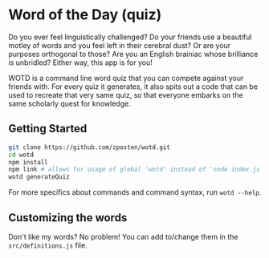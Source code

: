 # Word of the Day (quiz)

Do you ever feel linguistically challenged? Do your friends use a beautiful motley of words and you feel left in their cerebral dust? Or are your purposes orthogonal to those? Are you an English brainiac whose brilliance is unbridled?  Either way, this app is for you!

WOTD is a command line word quiz that you can compete against your friends with.  For every quiz it generates, it also spits out a code that can be used to recreate that very same quiz, so that everyone embarks on the same scholarly quest for knowledge.

## Getting Started

```bash
git clone https://github.com/zposten/wotd.git
cd wotd
npm install
npm link # allows for usage of global 'wotd' instead of 'node index.js'
wotd generateQuiz
```

For more specifics about commands and command syntax, run `wotd --help`.

## Customizing the words

Don't like my words? No problem!  You can add to/change them in the `src/definitions.js` file.
